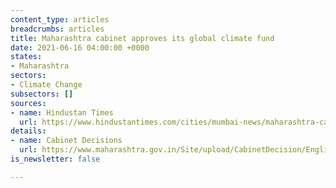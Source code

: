 ```yaml
---
content_type: articles
breadcrumbs: articles
title: Maharashtra cabinet approves its global climate fund
date: 2021-06-16 04:00:00 +0000
states:
- Maharashtra
sectors:
- Climate Change
subsectors: []
sources:
- name: Hindustan Times
  url: https://www.hindustantimes.com/cities/mumbai-news/maharashtra-cabinet-nod-for-climate-fund-plan-for-coastal-restoration-101623436296467.html
details:
- name: Cabinet Decisions
  url: https://www.maharashtra.gov.in/Site/upload/CabinetDecision/English/10-06-2021%20Cabinet%20Decision%20(Meeting%20No.70).pdf
is_newsletter: false

---
```

